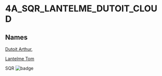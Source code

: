 # 4A_SQR_LANTELME_DUTOIT_CLOUD

## Names
[Dutoit Arthur](https://github.com/Aasa21),

[Lantelme Tom](https://github.com/Yaato667) 

SQR
![badge](https://github.com/Aasa21/4A_SQR_LANTELME_DUTOIT_CLOUD/PROJET/actions/workflows/push.yml/badge.svg)
